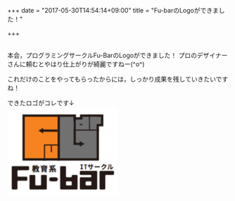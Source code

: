 +++
date = "2017-05-30T14:54:14+09:00"
title = "Fu-barのLogoができました！"

+++

<br />
本会，プログラミングサークルFu-BarのLogoができました！
プロのデザイナーさんに頼むとやはり仕上がりが綺麗ですねー(^o^)

<!--more-->

これだけのことをやってもらったからには，しっかり成果を残していきたいですね！

できたロゴがコレです↓<br />
<img src="/image/fubar-logo.png" width="250" height="200" />
